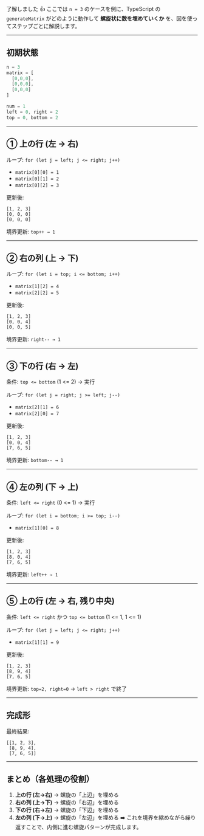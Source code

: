 了解しました 👍
ここでは `n = 3` のケースを例に、TypeScript の `generateMatrix` がどのように動作して **螺旋状に数を埋めていくか** を、図を使ってステップごとに解説します。

---

## 初期状態

```ts
n = 3
matrix = [
  [0,0,0],
  [0,0,0],
  [0,0,0]
]

num = 1
left = 0, right = 2
top = 0, bottom = 2
```

---

## ① 上の行 (左 → 右)

ループ: `for (let j = left; j <= right; j++)`

* `matrix[0][0] = 1`
* `matrix[0][1] = 2`
* `matrix[0][2] = 3`

更新後:

```
[1, 2, 3]
[0, 0, 0]
[0, 0, 0]
```

境界更新: `top++ → 1`

---

## ② 右の列 (上 → 下)

ループ: `for (let i = top; i <= bottom; i++)`

* `matrix[1][2] = 4`
* `matrix[2][2] = 5`

更新後:

```
[1, 2, 3]
[0, 0, 4]
[0, 0, 5]
```

境界更新: `right-- → 1`

---

## ③ 下の行 (右 → 左)

条件: `top <= bottom` (1 <= 2) → 実行

ループ: `for (let j = right; j >= left; j--)`

* `matrix[2][1] = 6`
* `matrix[2][0] = 7`

更新後:

```
[1, 2, 3]
[0, 0, 4]
[7, 6, 5]
```

境界更新: `bottom-- → 1`

---

## ④ 左の列 (下 → 上)

条件: `left <= right` (0 <= 1) → 実行

ループ: `for (let i = bottom; i >= top; i--)`

* `matrix[1][0] = 8`

更新後:

```
[1, 2, 3]
[8, 0, 4]
[7, 6, 5]
```

境界更新: `left++ → 1`

---

## ⑤ 上の行 (左 → 右, 残り中央)

条件: `left <= right` かつ `top <= bottom` (1 <= 1, 1 <= 1)

ループ: `for (let j = left; j <= right; j++)`

* `matrix[1][1] = 9`

更新後:

```
[1, 2, 3]
[8, 9, 4]
[7, 6, 5]
```

境界更新: `top=2, right=0` → `left > right` で終了

---

## 完成形

最終結果:

```
[[1, 2, 3],
 [8, 9, 4],
 [7, 6, 5]]
```

---

## まとめ（各処理の役割）

1. **上の行 (左→右)** → 螺旋の「上辺」を埋める
2. **右の列 (上→下)** → 螺旋の「右辺」を埋める
3. **下の行 (右→左)** → 螺旋の「下辺」を埋める
4. **左の列 (下→上)** → 螺旋の「左辺」を埋める
   ➡️ これを境界を縮めながら繰り返すことで、内側に進む螺旋パターンが完成します。

